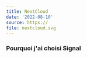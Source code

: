 ```yaml
---
title: NextCloud
date: '2022-08-10'
source: https://
file: nextcloud.svg
---
```


### Pourquoi j'ai choisi Signal
